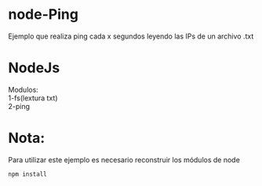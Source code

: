 # node-Ping
Ejemplo que realiza ping cada x segundos leyendo las IPs de un archivo .txt

<h1>NodeJs</h1>
Modulos:<br>
1-fs(lextura txt)<br>
2-ping<br>

<h1>Nota:</h1>
Para utilizar este ejemplo es necesario reconstruir los módulos de node
<pre><code>npm install</pre></code>
